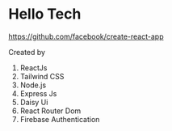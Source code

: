 # Hello Tech 

https://github.com/facebook/create-react-app

Created by
1. ReactJs
2. Tailwind CSS
3. Node.js
4. Express Js
5. Daisy Ui
6. React Router Dom
7. Firebase Authentication